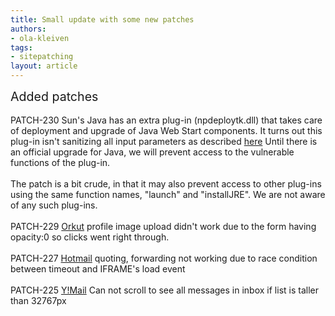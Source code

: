 ```yaml
---
title: Small update with some new patches
authors:
- ola-kleiven
tags:
- sitepatching
layout: article
---
```

<span style="font-size: 140%">Added patches</span><br/><br/>PATCH-230 Sun&#39;s Java has an extra plug-in (npdeploytk.dll) that takes care of deployment and upgrade of Java Web Start components. It turns out this plug-in isn&#39;t sanitizing all input parameters as described <a href="http://threatpost.com/en_us/blogs/serious-new-java-flaw-affects-all-browsers-040910" target="_blank">here</a> Until there is an official upgrade for Java, we will prevent access to the vulnerable functions of the plug-in.<br/><br/>The patch is a bit crude, in that it may also prevent access to other plug-ins using the same function names, &quot;launch&quot; and &quot;installJRE&quot;. We are not aware of any such plug-ins.<br/><br/>PATCH-229 <a href="http://www.orkut.com/" target="_blank">Orkut</a> profile image upload didn&#39;t work due to the form having opacity:0 so clicks went right through.<br/><br/>PATCH-227 <a href="http://mail.live.com/" target="_blank">Hotmail</a> quoting, forwarding not working due to race condition between timeout and IFRAME&#39;s load event<br/><br/>PATCH-225 <a href="http://mail.yahoo.com/" target="_blank">Y!Mail</a> Can not scroll to see all messages in inbox if list is taller than 32767px
